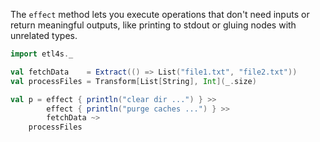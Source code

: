 
The `effect` method lets you execute operations that don't need inputs or return meaningful outputs, 
like printing to stdout or gluing nodes with unrelated types.

```scala
import etl4s._

val fetchData    = Extract(() => List("file1.txt", "file2.txt"))
val processFiles = Transform[List[String], Int](_.size)

val p = effect { println("clear dir ...") } >>
        effect { println("purge caches ...") } >>
        fetchData ~>
	processFiles
```
